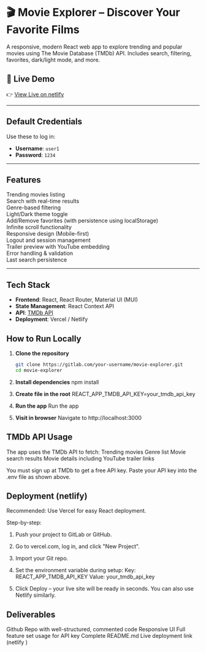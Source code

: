 # 🎬 Movie Explorer – Discover Your Favorite Films

A responsive, modern React web app to explore trending and popular movies using The Movie Database (TMDb) API. Includes search, filtering, favorites, dark/light mode, and more.

## 🌟 Live Demo

👉 [View Live on netlify](https://681f99f032fbf162de5f3e44--singular-douhua-2300f2.netlify.app/)  

---

##  Default Credentials

Use these to log in:
- **Username**: `user1`
- **Password**: `1234`

---

##  Features

 Trending movies listing  
 Search with real-time results  
 Genre-based filtering  
 Light/Dark theme toggle  
 Add/Remove favorites (with persistence using localStorage)  
 Infinite scroll functionality  
 Responsive design (Mobile-first)  
 Logout and session management  
 Trailer preview with YouTube embedding  
 Error handling & validation  
 Last search persistence

---

##  Tech Stack

- **Frontend**: React, React Router, Material UI (MUI)
- **State Management**: React Context API
- **API**: [TMDb API](https://www.themoviedb.org/)
- **Deployment**: Vercel / Netlify


##  How to Run Locally

1. **Clone the repository**
   ```bash
   git clone https://gitlab.com/your-username/movie-explorer.git
   cd movie-explorer

2. **Install dependencies**
     npm install

3. **Create file in the root**
    REACT_APP_TMDB_API_KEY=your_tmdb_api_key

4. **Run the app**
   Run the app

5. **Visit in browser**
Navigate to http://localhost:3000

##  TMDb API Usage
The app uses the TMDb API to fetch:
Trending movies
Genre list
Movie search results
Movie details including YouTube trailer links

You must sign up at TMDb to get a free API key.
Paste your API key into the .env file as shown above.

## Deployment (netlify)
Recommended: Use Vercel for easy React deployment.

Step-by-step:
1. Push your project to GitLab or GitHub.
2. Go to vercel.com, log in, and click "New Project".
3. Import your Git repo.
4. Set the environment variable during setup:
    Key: REACT_APP_TMDB_API_KEY
Value: your_tmdb_api_key

5. Click Deploy – your live site will be ready in seconds.
You can also use Netlify similarly.

## Deliverables
 Github Repo with well-structured, commented code
 Responsive UI
 Full feature set
 usage for API key
 Complete README.md
 Live deployment link (netlify )
